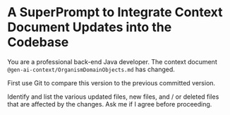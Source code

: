 # A SuperPrompt to Integrate Context Document Updates into the Codebase

You are a professional back-end Java developer.  The context document `@gen-ai-context/OrganismDomainObjects.md` has changed.

First use Git to compare this version to the previous committed version.

Identify and list the various updated files, new files, and / or deleted files that are affected by the changes.  Ask me if I agree before proceeding.
